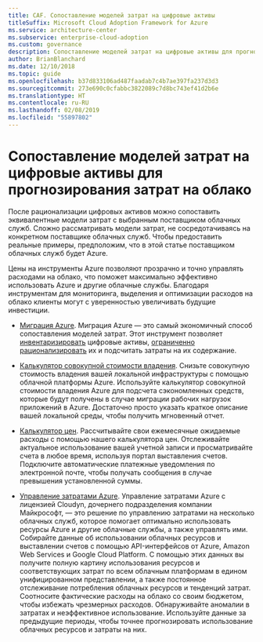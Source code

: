 ```yaml
---
title: CAF. Сопоставление моделей затрат на цифровые активы
titleSuffix: Microsoft Cloud Adoption Framework for Azure
ms.service: architecture-center
ms.subservice: enterprise-cloud-adoption
ms.custom: governance
description: Сопоставление моделей затрат на цифровые активы для прогнозирования затрат на облако.
author: BrianBlanchard
ms.date: 12/10/2018
ms.topic: guide
ms.openlocfilehash: b37d833106ad487faadab7c4b7ae397fa237d3d3
ms.sourcegitcommit: 273e690c0cfabbc3822089c7d8bc743ef41d2b6e
ms.translationtype: HT
ms.contentlocale: ru-RU
ms.lasthandoff: 02/08/2019
ms.locfileid: "55897802"
---
```

# <a name="align-cost-models-with-the-digital-estate-to-forecast-cloud-costs"></a>Сопоставление моделей затрат на цифровые активы для прогнозирования затрат на облако

После рационализации цифровых активов можно сопоставить эквивалентные модели затрат с выбранным поставщиком облачных служб. Сложно рассматривать модели затрат, не сосредотачиваясь на конкретном поставщике облачных служб. Чтобы предоставить реальные примеры, предположим, что в этой статье поставщиком облачных служб будет Azure.

Цены на инструменты Azure позволяют прозрачно и точно управлять расходами на облако, что поможет максимально эффективно использовать Azure и другие облачные службы. Благодаря инструментам для мониторинга, выделения и оптимизации расходов на облако клиенты могут с уверенностью увеличивать будущие инвестиции.

- [Миграция Azure](/azure/migrate/migrate-overview). Миграция Azure — это самый экономичный способ сопоставления моделей затрат. Этот инструмент позволяет [инвентаризировать](inventory.md) цифровые активы, [ограниченно рационализировать](rationalize.md) их и подсчитать затраты на их содержание.

- [Калькулятор совокупной стоимости владения](https://azure.com/tco). Снизьте совокупную стоимость владения вашей локальной инфраструктуры с помощью облачной платформы Azure. Используйте калькулятор совокупной стоимости владения Azure для подсчета сэкономленных средств, которые будут получены в случае миграции рабочих нагрузок приложений в Azure. Достаточно просто указать краткое описание вашей локальной среды, чтобы получить мгновенный отчет.

- [Калькулятор цен](https://azure.microsoft.com/en-in/pricing/). Рассчитывайте свои ежемесячные ожидаемые расходы с помощью нашего калькулятора цен. Отслеживайте актуальное использование вашей учетной записи и просматривайте счета в любое время, используя портал выставления счетов. Подключите автоматические платежные уведомления по электронной почте, чтобы получать сообщения в случае превышения установленной суммы.

- [Управление затратами Azure](https://azure.microsoft.com/services/cost-management/). Управление затратами Azure с лицензией Cloudyn, дочернего подразделения компании Майкрософт, — это решение по управлению затратами на несколько облачных служб, которое помогает оптимально использовать ресурсы Azure и другие облачные службы, а также управлять ими. Собирайте данные об использовании облачных ресурсов и выставлении счетов с помощью API-интерфейсов от Azure, Amazon Web Services и Google Cloud Platform. С помощью этих данных вы получите полную картину использования ресурсов и соответствующих затрат по всем облачным платформам в едином унифицированном представлении, а также постоянное отслеживание потребления облачных ресурсов и тенденций затрат. Соотносите фактические расходы на облако со своим бюджетом, чтобы избежать чрезмерных расходов. Обнаруживайте аномалии в затратах и неэффективное использование. Используйте данные за предыдущие периоды, чтобы точнее прогнозировать использование облачных ресурсов и затраты на них.
